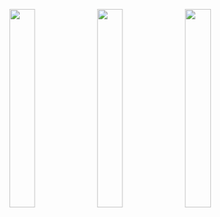 <img width="30%" src="https://user-images.githubusercontent.com/31420144/104090596-59d54880-52aa-11eb-9042-f2d80509dc5f.png"></img>
<img width="30%" src="https://user-images.githubusercontent.com/31420144/104090604-622d8380-52aa-11eb-86d0-97866d70ee74.png"></img>
<img width="30%" src="https://user-images.githubusercontent.com/31420144/104090601-5f329300-52aa-11eb-8b2a-8ec8979978b1.png"></img>
